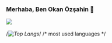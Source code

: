 ### Merhaba, Ben Okan Özşahin 👋

<!--
**okanexe/okanexe** is a ✨ _special_ ✨ repository because its `README.md` (this file) appears on your GitHub profile.

Here are some ideas to get you started:

- 🔭 I’m currently working on ...
- 🌱 I’m currently learning ...
- 👯 I’m looking to collaborate on ...
- 🤔 I’m looking for help with ...
- 💬 Ask me about ...
- 📫 How to reach me: ...
- 😄 Pronouns: ...
- ⚡ Fun fact: ...
-->

<a href="https://www.linkedin.com/in/okan%C3%B6z%C5%9Fahin/" rel="nofollow"><img src="https://camo.githubusercontent.com/a493f6833f99fb3c85788d6d9305e6b7a42b838e5ee5d138fd9a8214a7e77472/68747470733a2f2f696d672e736869656c64732e696f2f62616467652f6c696e6b6564696e2d2532333030373742352e7376673f267374796c653d666f722d7468652d6261646765266c6f676f3d6c696e6b6564696e266c6f676f436f6c6f723d7768697465" style="max-width:100%;"></a>
<a href="https://okanozshn.medium.com/">
<img src="https://camo.githubusercontent.com/49c80c79c674e543c2c7c2ee7930cc15791f4bd56da17c4b3c91c273349bef8d/68747470733a2f2f696d672e736869656c64732e696f2f62616467652f6d656469756d2d2532333132313030452e7376673f267374796c653d666f722d7468652d6261646765266c6f676f3d6d656469756d266c6f676f436f6c6f723d7768697465" alt="" data-canonical-src="https://img.shields.io/badge/medium-%2312100E.svg?&amp;style=for-the-badge&amp;logo=medium&amp;logoColor=white" style="max-width:100%;"></a>

/*![Top Langs](https://github-readme-stats.vercel.app/api/top-langs/?username=okanexe&theme=vue-dark)*/ /* most used languages */
